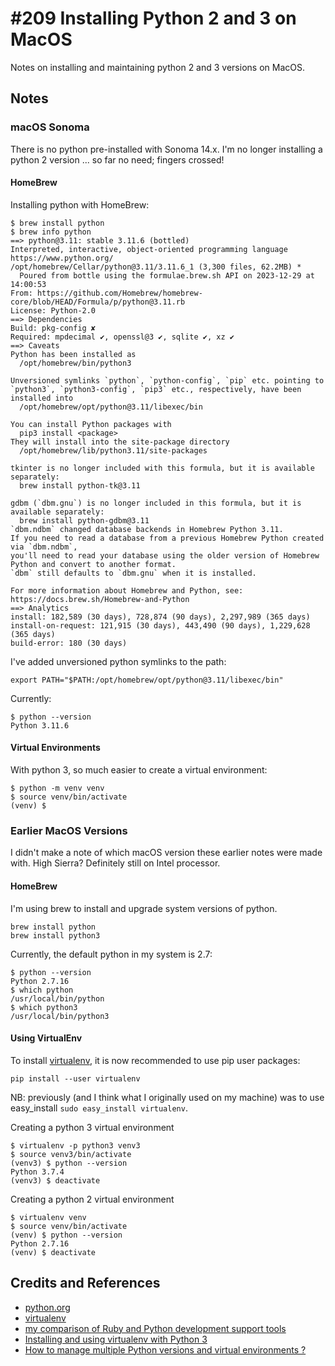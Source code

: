 # #209 Installing Python 2 and 3 on MacOS

Notes on installing and maintaining python 2 and 3 versions on MacOS.

## Notes

### macOS Sonoma

There is no python pre-installed with Sonoma 14.x.
I'm no longer installing a python 2 version ... so far no need; fingers crossed!

#### HomeBrew

Installing python with HomeBrew:

    $ brew install python
    $ brew info python
    ==> python@3.11: stable 3.11.6 (bottled)
    Interpreted, interactive, object-oriented programming language
    https://www.python.org/
    /opt/homebrew/Cellar/python@3.11/3.11.6_1 (3,300 files, 62.2MB) *
      Poured from bottle using the formulae.brew.sh API on 2023-12-29 at 14:00:53
    From: https://github.com/Homebrew/homebrew-core/blob/HEAD/Formula/p/python@3.11.rb
    License: Python-2.0
    ==> Dependencies
    Build: pkg-config ✘
    Required: mpdecimal ✔, openssl@3 ✔, sqlite ✔, xz ✔
    ==> Caveats
    Python has been installed as
      /opt/homebrew/bin/python3

    Unversioned symlinks `python`, `python-config`, `pip` etc. pointing to
    `python3`, `python3-config`, `pip3` etc., respectively, have been installed into
      /opt/homebrew/opt/python@3.11/libexec/bin

    You can install Python packages with
      pip3 install <package>
    They will install into the site-package directory
      /opt/homebrew/lib/python3.11/site-packages

    tkinter is no longer included with this formula, but it is available separately:
      brew install python-tk@3.11

    gdbm (`dbm.gnu`) is no longer included in this formula, but it is available separately:
      brew install python-gdbm@3.11
    `dbm.ndbm` changed database backends in Homebrew Python 3.11.
    If you need to read a database from a previous Homebrew Python created via `dbm.ndbm`,
    you'll need to read your database using the older version of Homebrew Python and convert to another format.
    `dbm` still defaults to `dbm.gnu` when it is installed.

    For more information about Homebrew and Python, see: https://docs.brew.sh/Homebrew-and-Python
    ==> Analytics
    install: 182,589 (30 days), 728,874 (90 days), 2,297,989 (365 days)
    install-on-request: 121,915 (30 days), 443,490 (90 days), 1,229,628 (365 days)
    build-error: 180 (30 days)

I've added unversioned python symlinks to the path:

    export PATH="$PATH:/opt/homebrew/opt/python@3.11/libexec/bin"

Currently:

    $ python --version
    Python 3.11.6

#### Virtual Environments

With python 3, so much easier to create a virtual environment:

    $ python -m venv venv
    $ source venv/bin/activate
    (venv) $

### Earlier MacOS Versions

I didn't make a note of which macOS version these earlier notes were made with. High Sierra?
Definitely still on Intel processor.

#### HomeBrew

I'm using brew to install and upgrade system versions of python.

    brew install python
    brew install python3

Currently, the default python in my system is 2.7:

    $ python --version
    Python 2.7.16
    $ which python
    /usr/local/bin/python
    $ which python3
    /usr/local/bin/python3

#### Using VirtualEnv

To install [virtualenv](https://virtualenv.readthedocs.org/en/latest/), it is now recommended to use pip user packages:

    pip install --user virtualenv

NB: previously (and I think what I originally used on my machine) was to use easy_install `sudo easy_install virtualenv`.

Creating a python 3 virtual environment

    $ virtualenv -p python3 venv3
    $ source venv3/bin/activate
    (venv3) $ python --version
    Python 3.7.4
    (venv3) $ deactivate

Creating a python 2 virtual environment

    $ virtualenv venv
    $ source venv/bin/activate
    (venv) $ python --version
    Python 2.7.16
    (venv) $ deactivate

## Credits and References

* [python.org](https://www.python.org/)
* [virtualenv](https://virtualenv.readthedocs.org/en/latest/)
* [my comparison of Ruby and Python development support tools](https://blog.tardate.com/2012/10/the-full-monty-from-ruby-to-python.html)
* [Installing and using virtualenv with Python 3](https://help.dreamhost.com/hc/en-us/articles/115000695551-Installing-and-using-virtualenv-with-Python-3)
* [How to manage multiple Python versions and virtual environments ?](https://www.freecodecamp.org/news/manage-multiple-python-versions-and-virtual-environments-venv-pyenv-pyvenv-a29fb00c296f/)
